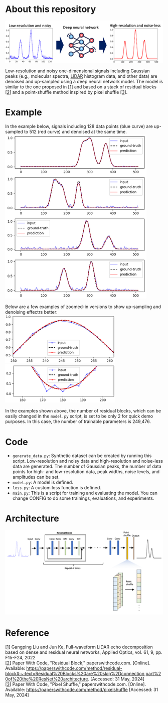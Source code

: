 # About this repository  
<img src="./docs/image/image2.png" width="650">  

Low-resolution and noisy one-dimensional signals including Gaussian peaks (e.g., molecular spectra, [LiDAR](https://en.wikipedia.org/wiki/Lidar) histogram data, and other data) are denoised and up-sampled using a deep neural network model. 
The model is similar to the one proposed in [[1](https://opg.optica.org/ao/abstract.cfm?uri=ao-61-9-f15)] and based on a stack of residual blocks [[2](https://paperswithcode.com/method/residual-block#:~:text=Residual%20Blocks%20are%20skip%2Dconnection,part%20of%20the%20ResNet%20architecture.)] and a point-shuffle method inspired by pixel shuffle [[3](https://paperswithcode.com/method/pixelshuffle)].  
# Example
In the example below, signals including 128 data points (blue curve) are up-sampled to 512 (red curve) and denoised at the same time.   
<img src="./docs/image/example1.png" width="450">    
   
Below are a few examples of zoomed-in versions to show up-sampling and denoising effectrs better:  
<img src="./docs/image/example2.png" width="350">    
<img src="./docs/image/example3.png" width="350">    

In the examples shown above, the number of residual blocks, which can be easily changed in the `model.py` script, is set to be only 2 for quick demo purposes. In this case, the number of trainable parameters is 249,476.
# Code
- `generate_data.py`: Synthetic dataset can be created by running this script. Low-resolution and noisy data and high-resolution and noise-less data are generated. The number of Gaussian peaks, the number of data points for high- and low-resolution data, peak widths, noise levels, and amplitudes can be set.
- `model.py`: A model is defined. 
- `loss.py`: A custom loss function is defined.
- `main.py`: This is a script for training and evaluating the model. You can change CONFIG to do some trainings, evaluations, and experiments.
# Architecture 
<img src="./docs/image/image.png" width="800">

# Reference
[[1](https://opg.optica.org/ao/abstract.cfm?uri=ao-61-9-f15)] Gangping Liu and Jun Ke, Full-waveform LiDAR echo decomposition based on dense and residual neural networks, Applied Optics, vol. 61, 9, pp. F15-F24, 2022  
[[2](https://paperswithcode.com/method/residual-block#:~:text=Residual%20Blocks%20are%20skip%2Dconnection,part%20of%20the%20ResNet%20architecture.)] Paper With Code, "Residual Block," paperswithcode.com. [Online]. Available: https://paperswithcode.com/method/residual-block#:~:text=Residual%20Blocks%20are%20skip%2Dconnection,part%20of%20the%20ResNet%20architecture. [Accessed: 31 May, 2024]  
[[3](https://paperswithcode.com/method/pixelshuffle)] Paper With Code, "Pixel Shuffle," paperswithcode.com. [Online]. Available: https://paperswithcode.com/method/pixelshuffle [Accessed: 31 May, 2024]

